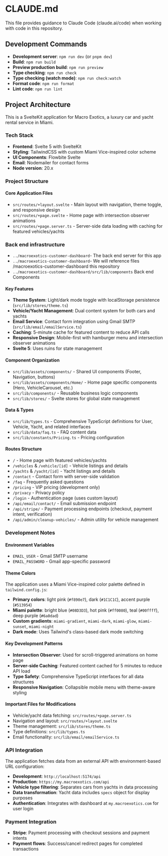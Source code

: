 # CLAUDE.md

This file provides guidance to Claude Code (claude.ai/code) when working with code in this repository.

## Development Commands

- **Development server**: `npm run dev` (or `pnpm dev`)
- **Build**: `npm run build`
- **Preview production build**: `npm run preview`
- **Type checking**: `npm run check`
- **Type checking (watch mode)**: `npm run check:watch`
- **Format code**: `npm run format`
- **Lint code**: `npm run lint`

## Project Architecture

This is a SvelteKit application for Macro Exotics, a luxury car and yacht rental service in Miami.

### Tech Stack
- **Frontend**: Svelte 5 with SvelteKit
- **Styling**: TailwindCSS with custom Miami Vice-inspired color scheme
- **UI Components**: Flowbite Svelte
- **Email**: Nodemailer for contact forms
- **Node version**: 20.x

### Project Structure

#### Core Application Files
- `src/routes/+layout.svelte` - Main layout with navigation, theme toggle, and responsive design
- `src/routes/+page.svelte` - Home page with intersection observer animations
- `src/routes/+page.server.ts` - Server-side data loading with caching for featured vehicles/yachts

### Back end infrastructure
- `../macroexotics-customer-dashboard`- The back end server for this app
- `../macroexotics-customer-dashboard`- We will reference files /macroexotics-customer-dashboard this repository
- `../macroexotics-customer-dashboard/src/lib/components` Back end Components

#### Key Features
- **Theme System**: Light/dark mode toggle with localStorage persistence (`src/lib/stores/theme.ts`)
- **Vehicle/Yacht Management**: Dual content system for both cars and yachts
- **Email Service**: Contact form integration using Gmail SMTP (`src/lib/email/emailService.ts`)
- **Caching**: 5-minute cache for featured content to reduce API calls
- **Responsive Design**: Mobile-first with hamburger menu and intersection observer animations
- **Svelte 5**: Uses ruins for state management


#### Component Organization
- `src/lib/assets/components/` - Shared UI components (Footer, Navigation, buttons)
- `src/lib/assets/components/Home/` - Home page specific components (Hero, VehicleCarousel, etc.)
- `src/lib/components/` - Reusable business logic components
- `src/lib/stores/` - Svelte stores for global state management

#### Data & Types
- `src/lib/types.ts` - Comprehensive TypeScript definitions for User, Vehicle, Yacht, and related interfaces
- `src/lib/data/faq.ts` - FAQ content data
- `src/lib/constants/Pricing.ts` - Pricing configuration

#### Routes Structure
- `/` - Home page with featured vehicles/yachts
- `/vehicles` & `/vehicle/[id]` - Vehicle listings and details
- `/yachts` & `/yacht/[id]` - Yacht listings and details
- `/contact` - Contact form with server-side validation
- `/faq` - Frequently asked questions
- `/pricing` - VIP pricing (development only)
- `/privacy` - Privacy policy
- `/login` - Authentication page (uses custom layout)
- `/api/email/contact/` - Email submission endpoint
- `/api/stripe/` - Payment processing endpoints (checkout, payment intent, verification)
- `/api/admin/cleanup-vehicles/` - Admin utility for vehicle management

### Development Notes

#### Environment Variables
- `EMAIL_USER` - Gmail SMTP username
- `EMAIL_PASSWORD` - Gmail app-specific password

#### Theme Colors
The application uses a Miami Vice-inspired color palette defined in `tailwind.config.js`:
- **Primary colors**: light pink (`#f890e7`), dark (`#1C1C1C`), accent purple (`#513954`)
- **Miami palette**: bright blue (`#08D3D3`), hot pink (`#ff0080`), teal (`#00ffff`), deep purple (`#6a0dad`)
- **Custom gradients**: `miami-gradient`, `miami-dark`, `miami-glow`, `miami-sunset`, `miami-night`
- **Dark mode**: Uses Tailwind's class-based dark mode switching

#### Key Development Patterns
- **Intersection Observer**: Used for scroll-triggered animations on home page
- **Server-side Caching**: Featured content cached for 5 minutes to reduce API load
- **Type Safety**: Comprehensive TypeScript interfaces for all data structures
- **Responsive Navigation**: Collapsible mobile menu with theme-aware styling

#### Important Files for Modifications
- Vehicle/yacht data fetching: `src/routes/+page.server.ts`
- Navigation and layout: `src/routes/+layout.svelte`
- Theme management: `src/lib/stores/theme.ts`
- Type definitions: `src/lib/types.ts`
- Email functionality: `src/lib/email/emailService.ts`

### API Integration
The application fetches data from an external API with environment-based URL configuration:
- **Development**: `http://localhost:5174/api`
- **Production**: `https://my.macroexotics.com/api`
- **Vehicle type filtering**: Separates cars from yachts in data processing
- **Data transformation**: Yacht data includes `specs` object for display purposes
- **Authentication**: Integrates with dashboard at `my.macroexotics.com` for user login

### Payment Integration
- **Stripe**: Payment processing with checkout sessions and payment intents
- **Payment flows**: Success/cancel redirect pages for completed transactions